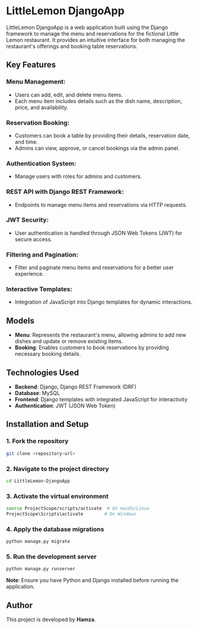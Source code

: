 # LittleLemon DjangoApp

LittleLemon DjangoApp is a web application built using the Django framework to manage the menu and reservations for the fictional Little Lemon restaurant. It provides an intuitive interface for both managing the restaurant's offerings and booking table reservations.

## Key Features

### Menu Management:
- Users can add, edit, and delete menu items.
- Each menu item includes details such as the dish name, description, price, and availability.

### Reservation Booking:
- Customers can book a table by providing their details, reservation date, and time.
- Admins can view, approve, or cancel bookings via the admin panel.

### Authentication System:
- Manage users with roles for admins and customers.

### REST API with Django REST Framework:
- Endpoints to manage menu items and reservations via HTTP requests.

### JWT Security:
- User authentication is handled through JSON Web Tokens (JWT) for secure access.

### Filtering and Pagination:
- Filter and paginate menu items and reservations for a better user experience.

### Interactive Templates:
- Integration of JavaScript into Django templates for dynamic interactions.

## Models

- **Menu**: Represents the restaurant's menu, allowing admins to add new dishes and update or remove existing items.
- **Booking**: Enables customers to book reservations by providing necessary booking details.

## Technologies Used

- **Backend**: Django, Django REST Framework (DRF)
- **Database**: MySQL
- **Frontend**: Django templates with integrated JavaScript for interactivity
- **Authentication**: JWT (JSON Web Token)

## Installation and Setup

### 1. Fork the repository
```bash
git clone <repository-url>
```

### 2. Navigate to the project directory
```bash
cd LittleLemon-DjangoApp
```

### 3. Activate the virtual environment
```bash
source ProjectScope/scripts/activate  # On macOS/Linux
ProjectScope\Scripts\activate        # On Windows
```

### 4. Apply the database migrations
```bash
python manage.py migrate
```

### 5. Run the development server
```bash
python manage.py runserver
```

**Note**: Ensure you have Python and Django installed before running the application.

## Author
This project is developed by **Hamza**.


